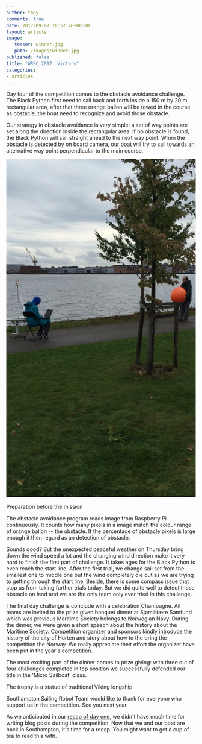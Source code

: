 ```yaml
---
author: tony
comments: true
date: 2017-09-07 18:57:46+00:00
layout: article
image:
   teaser: winner.jpg
   path: /images/winner.jpg
published: false
title: "WRSC 2017: Victory"
categories:
- articles
---
```


Day four of the competition comes to the obstacle avoidance challenge. The Black Python first need to sail back and forth inside a 150 m by 20 m rectangular area, after that three orange ballon will be towed in the course as obstacle, the boat need to recognize and avoid those obstacle.  

Our strategy in obstacle avoidance is very simple: a set of way points are set along the direction inside the rectangular area. If no obstacle is found, the Black Python will sail straight ahead to the next way point. When the obstacle is detected by on board camera, our boat will try to sail towards an alternative way point perpendicular to the main course.

![calibration and preparation](/images/obstacle-avoidance-prep.jpg)

Preparation before the mission

The obstacle avoidance program reads image from Raspberry Pi continuously. It counts how many pixels in a image match the colour range of orange ballon -- the obstacle. If the percentage of obstacle pixels is large enough it then regard as an detection of obstacle.

Sounds good? But the unexpected peaceful weather on Thursday bring down the wind speed a lot and the changing wind direction make it very hard to finish the first part of challenge. It takes ages for the Black Python to even reach the start line. After the first trial, we change sail set from the smallest one to middle one but the wind completely die out as we are trying to getting through the start line. Beside, there is some compass issue that stop us from taking further trials today. But we did quite well to detect those obstacle on land and we are the only team only ever tried in this challenge.

The final day challenge is conclude with a celebration Champagne. All teams are invited to the prize given banquet dinner at Sjømilitære Samfund which was previous Maritime Society belongs to Norwegian Navy. During the dinner, we were given a short speech about the history about the Maritime Society. Competition organizer and sponsors kindly introduce the history of the city of Horten and story about how to the bring the competition the Norway. We really appreciate their effort the organizer have been put in the year's competition.

The most exciting part of the dinner comes to prize giving: with three out of four challenges completed in top position we successfully defended our title in the 'Micro Sailboat' class.


The trophy is a statue of traditional Viking longship

Southampton Sailing Robot Team would like to thank for everyone who support us in the competition. See you next year.


As we anticipated in our [recap of day one](/articles/wrsc2017-day1/), we didn't
have much time for writing blog posts during the competition. Now that we and
our boat are back in Southampton, it's time for a recap. You might want to get
a cup of tea to read this with.
